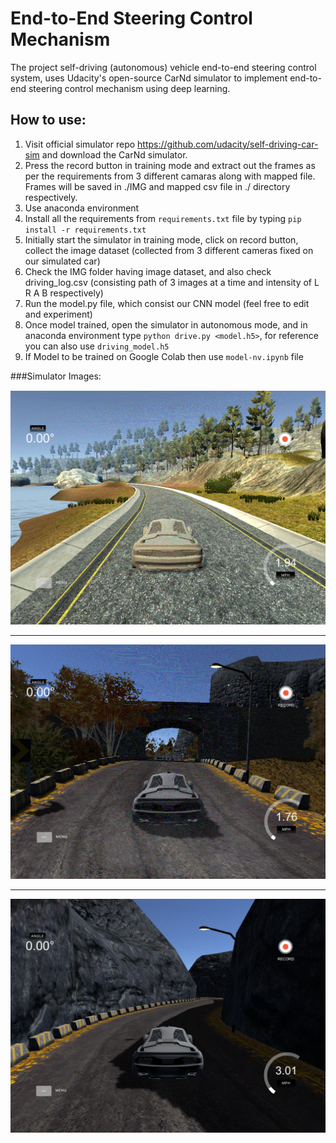 # End-to-End Steering Control Mechanism
 The project self-driving (autonomous) vehicle end-to-end steering control system, uses Udacity's open-source CarNd simulator to implement end-to-end steering control mechanism using deep learning.

## How to use:


1. Visit official simulator repo https://github.com/udacity/self-driving-car-sim and download the CarNd simulator.
2. Press the record button in training mode and extract out the frames as per the requirements from 3 different camaras along with mapped file. Frames will be saved in ./IMG and mapped csv file in ./ directory respectively.
3. Use anaconda environment
4. Install all the requirements from ```requirements.txt``` file by typing ```pip install -r requirements.txt```
5. Initially start the simulator in training mode, click on record button, collect the image dataset (collected from 3 different cameras fixed on our simulated car)
6. Check the IMG folder having image dataset, and also check driving_log.csv (consisting path of 3 images at a time and intensity of L R A B respectively)
7. Run the model.py file, which consist our CNN model (feel free to edit and experiment)
8. Once model trained, open the simulator in autonomous mode, and in anaconda environment type ```python drive.py <model.h5>```, for reference you can also use ```driving_model.h5```
9. If Model to be trained on Google Colab then use ```model-nv.ipynb``` file

###Simulator Images:


![](screenshot1.gif)

**************************************

![](screenshot2.gif)

**************************************

![](screenshot3.gif)


